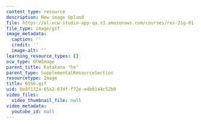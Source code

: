 ```yaml
---
content_type: resource
description: New image Uplaod
file: https://ol-ocw-studio-app-qa.s3.amazonaws.com/courses/res-21g-01-kana-spring-2010/8e8f132a65a267dff72ee4b9144c52b0_0556.gif
file_type: image/gif
image_metadata:
  caption: ''
  credit: ''
  image-alt: ''
learning_resource_types: []
ocw_type: OCWImage
parent_title: Katakana "he"
parent_type: SupplementalResourceSection
resourcetype: Image
title: 0556.gif
uid: 8e8f132a-65a2-67df-f72e-e4b9144c52b0
video_files:
  video_thumbnail_file: null
video_metadata:
  youtube_id: null
---
```

